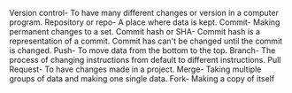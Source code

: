 Version control- To have many different changes or version in a computer program.
Repository or repo- A place where data is kept.
Commit- Making permanent changes to a set.
Commit hash or SHA- Commit hash is a representation of a commit. Commit has can't be changed until the commit is changed.
Push- To move data from the bottom to the top.
Branch- The process of changing instructions from default to different instructions. 
Pull Request- To have changes made in a project.
Merge- Taking multiple groups of data and making one single data.
Fork- Making a copy of itself
